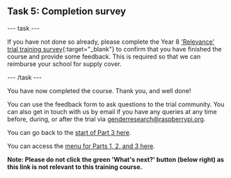 ## Task 5: Completion survey

--- task ---

If you have not done so already, please complete the Year 8 ['Relevance' trial training survey](https://ncce.io/8qJtQB){:target="_blank"} to confirm that you have finished the course and provide some feedback. This is required so that we can reimburse your school for supply cover.

--- /task ---

You have now completed the course. Thank you, and well done!

You can use the feedback form to ask questions to the trial community. You can also get in touch with us by email if you have any queries at any time before, during, or after the trial via [genderresearch@raspberrypi.org](mailto:genderresearch@raspberrypi.org).

You can go back to the [start of Part 3 here](https://projects.raspberrypi.org/en/projects/Year8-RelevanceTraining-Part3-GBICi4). 

You can access the [menu for Parts 1, 2, and 3 here](https://projects.raspberrypi.org/en/pathways/year8-relevancetraining-gbici4).

**Note: Please do not click the green 'What's next?' button (below right) as this link is not relevant to this training course.**
